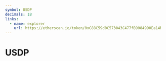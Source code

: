 ```yaml
---
symbol: USDP
decimals: 18
links:
  - name: explorer
    url: https://etherscan.io/token/0xC88C59d0C573043C477fB9084990Ea14bc3C3817
---
```


# USDP
